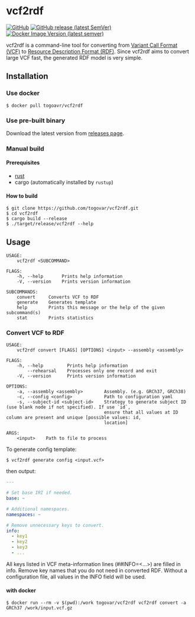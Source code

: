 # vcf2rdf

[![GitHub](https://img.shields.io/github/license/togovar/vcf2rdf)](https://github.com/togovar/vcf2rdf/blob/main/LICENSE)
[![GitHub release (latest SemVer)](https://img.shields.io/github/v/release/togovar/vcf2rdf?logo=github)](https://github.com/togovar/vcf2rdf/releases)
[![Docker Image Version (latest semver)](https://img.shields.io/docker/v/togovar/vcf2rdf?logo=docker)](https://hub.docker.com/r/togovar/vcf2rdf)

vcf2rdf is a command-line tool for converting from [Variant Call Format (VCF)](https://en.wikipedia.org/wiki/Variant_Call_Format) to [Resource Description Format (RDF)](https://en.wikipedia.org/wiki/Resource_Description_Framework).
Since vcf2rdf aims to convert large VCF fast, the generated RDF model is very simple.

## Installation

### Use docker

```shell
$ docker pull togoavr/vcf2rdf
```

### Use pre-built binary

Download the latest version from [releases page](https://github.com/togovar/vcf2rdf/releases).

### Manual build

#### Prerequisites

- [rust](https://www.rust-lang.org)
- cargo (automatically installed by `rustup`)

#### How to build

```shell
$ git clone https://github.com/togovar/vcf2rdf.git
$ cd vcf2rdf
$ cargo build --release
$ ./target/release/vcf2rdf --help
```

## Usage

```
USAGE:
    vcf2rdf <SUBCOMMAND>

FLAGS:
    -h, --help       Prints help information
    -V, --version    Prints version information

SUBCOMMANDS:
    convert     Converts VCF to RDF
    generate    Generates template
    help        Prints this message or the help of the given subcommand(s)
    stat        Prints statistics
```

### Convert VCF to RDF

```
USAGE:
    vcf2rdf convert [FLAGS] [OPTIONS] <input> --assembly <assembly>

FLAGS:
    -h, --help         Prints help information
        --rehearsal    Processes only one record and exit
    -V, --version      Prints version information

OPTIONS:
    -a, --assembly <assembly>        Assembly. (e.g. GRCh37, GRCh38)
    -c, --config <config>            Path to configuration yaml
    -s, --subject-id <subject-id>    Strategy to generate subject ID (use blank node if not specified). If use `id`,
                                     ensure that all values at ID column are present and unique [possible values: id,
                                     location]

ARGS:
    <input>    Path to file to process
```

To generate config template:

```
$ vcf2rdf generate config <input.vcf>
```

then output:

```yaml
---

# Set base IRI if needed.
base: ~

# Additional namespaces.
namespaces: ~

# Remove unnecessary keys to convert.
info:
  - key1
  - key2
  - key3
  - ...
```

All keys listed in VCF meta-information lines (##INFO=<...>) are filled in info.
Remove key names that you do not need in converted RDF.
Without a configuration file, all values in the INFO field will be used.

#### with docker

```shell
$ docker run --rm -v $(pwd):/work togovar/vcf2rdf vcf2rdf convert -a GRCh37 /work/input.vcf.gz
```
